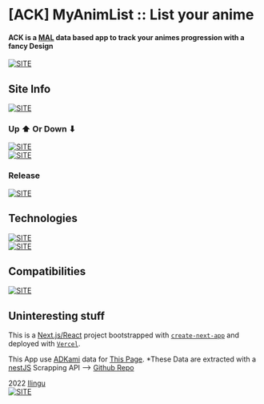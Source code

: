 # [ACK] MyAnimList :: List your anime

#### **ACK is a [MAL](https://myanimelist.net/) data based app to track your animes progression with a fancy Design**

[![SITE](https://forthebadge.com/images/badges/check-it-out.svg)](https://ack.vercel.app)

## Site Info

[![SITE](https://img.shields.io/maintenance/yes/2022)](https://ack.vercel.app)

### Up ⬆ Or Down ⬇

[![SITE](https://img.shields.io/website-up-down-green-red/https/ack.vercel.app.svg)](https://ack.vercel.app/)  
[![SITE](https://therealsujitk-vercel-badge.vercel.app/?app=ack)](https://vercel.com/)

### Release

[![SITE](https://img.shields.io/badge/ACK%20release-RC-blue)](https://ack.vercel.app/)

## Technologies

[![SITE](https://img.shields.io/badge/dependencies-up%20to%20date-green)](https://www.npmjs.com/)  
[![SITE](https://img.shields.io/static/v1?label=MADE%20WITH&message=NextJS&color=61DBFB)](https://nextjs.org/)

## Compatibilities

[![SITE](https://img.shields.io/static/v1?label=Compatible%20With&message=all&color=C13B3A)](https://ack.vercel.app/)

## Uninteresting stuff

This is a [Next.js/React](https://nextjs.org/) project bootstrapped with [`create-next-app`](https://github.com/vercel/next.js/tree/canary/packages/create-next-app) and deployed with [`Vercel`](https://vercel.com/).

This App use [ADKami](https://www.adkami.com/) data for [This Page](https://ack.vercel.app/anime/season/last-released-episodes). \*These Data are extracted with a [nestJS](https://nestjs.com/) Scrapping API --> [Github Repo](https://github.com/Ilingu/adkami-scrapping-api)

2022 [Ilingu](https://github.com/Ilingu)  
[![SITE](https://img.shields.io/badge/Licence-MIT-yellow)](https://github.com/Ilingu/ack_v2/blob/main/LICENSE)
